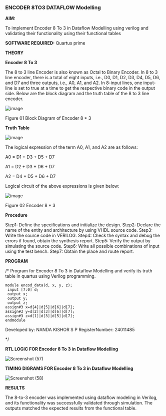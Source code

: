 ### ENCODER 8TO3 DATAFLOW Modelling

**AIM:**

To implement  Encoder 8 To 3 in Dataflow Modelling using verilog and validating their functionality using their functional tables

**SOFTWARE REQUIRED:** Quartus prime

**THEORY**

**Encoder 8 To 3**

The 8 to 3 line Encoder is also known as Octal to Binary Encoder. In 8 to 3 line encoder, there is a total of eight inputs, i.e., D0, D1, D2, D3, D4, D5, D6, and D7 and three outputs, i.e., A0, A1, and A2. In 8-input lines, one input-line is set to true at a time to get the respective binary code in the output side. Below are the block diagram and the truth table of the 8 to 3 line encoder.

![image](https://github.com/naavaneetha/ENCODER8TO3DATAFLOW/assets/154305477/0bc242c1-eb9e-4c47-afe5-30428470efc3)

Figure 01  Block Diagram of Encoder 8 * 3

**Truth Table**

![image](https://github.com/naavaneetha/ENCODER8TO3DATAFLOW/assets/154305477/35496b14-ae6e-4cd1-9abd-d6736b576575)

The logical expression of the term A0, A1, and A2 are as follows:

A0 = D1 + D3 + D5 + D7

A1 = D2 + D3 + D6 + D7

A2 = D4 + D5 + D6 + D7

Logical circuit of the above expressions is given below:

![image](https://github.com/naavaneetha/ENCODER8TO3DATAFLOW/assets/154305477/95acaee6-c873-4c75-89eb-ef09fb158053)

Figure 02  Encoder 8 * 3

**Procedure**

Step1: Define the specifications and initialize the design.
Step2: Declare the name of the entity and architecture by using VHDL source code.
Step3: Write the source code in VERILOG.
Step4: Check the syntax and debug the errors if found, obtain the synthesis report.
Step5: Verify the output by simulating the source code.
Step6: Write all possible combinations of input using the test bench.
Step7: Obtain the place and route report.

**PROGRAM**

/* Program for Encoder 8 To 3 in Dataflow Modelling and verify its truth table in quartus using Verilog programming. 

```
module encod_data(d, x, y, z);
 input [7:0] d;
 output x;
 output y;
 output z;
assign#3 x=d[4]|d[5]|d[6]|d[7];
assign#3 y=d[2]|d[3]|d[6]|d[7];
assign#3 z=d[1]|d[3]|d[5]|d[7];
endmodule
```

Developed by: NANDA KISHOR S P
RegisterNumber: 24011485

*/

**RTL LOGIC FOR Encoder 8 To 3 in Dataflow Modelling**

![Screenshot (57)](https://github.com/user-attachments/assets/d8ddbb13-4c54-409c-889e-7f7839340498)


**TIMING DIGRAMS FOR Encoder 8 To 3 in Dataflow Modelling**

![Screenshot (58)](https://github.com/user-attachments/assets/e39ae0a4-8142-47e1-ac03-629197f7729c)


**RESULTS**

The 8-to-3 encoder was implemented using dataflow modeling in Verilog, and its functionality was successfully validated through simulation. The outputs matched the expected results from the functional table.



